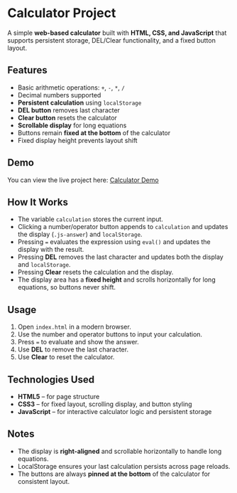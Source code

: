 # Calculator Project

A simple **web-based calculator** built with **HTML, CSS, and JavaScript** that supports persistent storage, DEL/Clear functionality, and a fixed button layout.

## Features

- Basic arithmetic operations: `+`, `-`, `*`, `/`
- Decimal numbers supported
- **Persistent calculation** using `localStorage`
- **DEL button** removes last character
- **Clear button** resets the calculator
- **Scrollable display** for long equations
- Buttons remain **fixed at the bottom** of the calculator
- Fixed display height prevents layout shift

## Demo

You can view the live project here: [Calculator Demo](https://ashlesha888.github.io/Calculator/)

## How It Works

- The variable `calculation` stores the current input.
- Clicking a number/operator button appends to `calculation` and updates the display (`.js-answer`) and `localStorage`.
- Pressing `=` evaluates the expression using `eval()` and updates the display with the result.
- Pressing **DEL** removes the last character and updates both the display and `localStorage`.
- Pressing **Clear** resets the calculation and the display.
- The display area has a **fixed height** and scrolls horizontally for long equations, so buttons never shift.


## Usage

1. Open `index.html` in a modern browser.
2. Use the number and operator buttons to input your calculation.
3. Press `=` to evaluate and show the answer.
4. Use **DEL** to remove the last character.
5. Use **Clear** to reset the calculator.

## Technologies Used

- **HTML5** – for page structure
- **CSS3** – for fixed layout, scrolling display, and button styling
- **JavaScript** – for interactive calculator logic and persistent storage

## Notes

- The display is **right-aligned** and scrollable horizontally to handle long equations.
- LocalStorage ensures your last calculation persists across page reloads.
- The buttons are always **pinned at the bottom** of the calculator for consistent layout.


